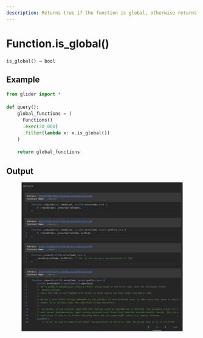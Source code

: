 ```yaml
---
description: Returns true if the function is global, otherwise returns false.
---
```


# Function.is\_global()

`is_global() → bool`

## Example

```python
from glider import *

def query():
    global_functions = (
      Functions()
      .exec(30_000)
      .filter(lambda x: x.is_global())
    )

    return global_functions
```

## Output

<figure><img src="../../../.gitbook/assets/image (2) (1) (1) (1) (1) (1) (1) (1) (1) (1) (1) (1) (1) (1) (1) (1) (1) (1) (1).png" alt=""><figcaption></figcaption></figure>
